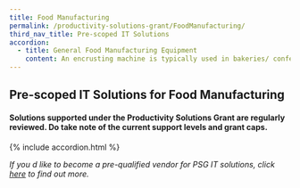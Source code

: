 ```yaml
---
title: Food Manufacturing
permalink: /productivity-solutions-grant/FoodManufacturing/
third_nav_title: Pre-scoped IT Solutions
accordion:
  - title: General Food Manufacturing Equipment
    content: An encrusting machine is typically used in bakeries/ confectionaries to automate the bun-filling process. The machine can take a batch of dough, inject the filling, shape the bun and lay the final product out in trays ready for delivery.Grant support: 80% of cost of equipment, up to $30,000 grant<br/><br/><a href='/productivity-solutions-grant/detailedfiles/detailedfilesrow47' target='_blank' style='color:#037e8a'>Encrusting Machine</a><br/><br/><br/>The handheld electric fish scaler makes fish scaling effortless. The unit removes the scales from any size fish without damaging the skin.Grant support: 80% of cost of equipment, up to $8,000 grant<br/><br/><a href='/productivity-solutions-grant/detailedfiles/detailedfilesrow54' target='_blank' style='color:#037e8a'>Handheld electric fish scaler</a><br/><br/><br/>Rotary wok fryers significantly improve the industrial frying process by providing functions like automated heating, programmable filling of oil/water, automated stirring and cleaning. Grant support: 80% of cost of equipment, up to $30,000 grant<br/><br/><a href='/productivity-solutions-grant/detailedfiles/detailedfilesrow107' target='_blank' style='color:#037e8a'>Rotary Wok Fryer</a><br/><br/><br/>Automatic carton sealers are case equipment that seals the top or bottom of a case with tape or glue. Typically, the minor corrugated flaps are kicked and plowed closed as the cases are transferred. As the cases enter the compression section, the major flaps of the carton are closed and a hot-melt adhesive is applied. Grant support: 80% of cost of equipment, up to $30,000 grant <br/><br/><a href='/productivity-solutions-grant/detailedfiles/detailedfilesrow291' target='_blank' style='color:#037e8a'>Automated Carton Erector System</a><br/><br/><br/>Turntable automatic pallet cling wrap machine require no operator. Pallet loads will be automatically stretch wrapped according to pre-programmed parameters. The only operator intervention required is changing of stretch film when the roll is empty. Grant support: 80% of cost of equipment, up to $8,000 grant <br/><br/><a href='/productivity-solutions-grant/detailedfiles/detailedfilesrow292' target='_blank' style='color:#037e8a'>Turntable Automated Pallet Cling Wrap Machine</a><br/><br/><br/>Automated cake slicer is capable of cutting a variety of cakes. The machine features product holders and fully automatic product positioning, indexing, and divider insert feeding. Portions will all be of consistent size no matter who operates the machine. Grant support: 80% of cost of equipment, up to $24,000 grant<br/><br/><a href='/productivity-solutions-grant/detailedfiles/detailedfilesrow293' target='_blank' style='color:#037e8a'>Automated Cake Slicer</a><br/><br/><br/>An automatic depositor portions dough, fillings and batters onto moving or stationary lines. Portions will all be of consistent size no matter who operates the machine. Grant support: 80% of cost of equipment, up to $20,000 grant<br/><br/><a href='/productivity-solutions-grant/detailedfiles/detailedfilesrow294' target='_blank' style='color:#037e8a'>Automated Dough Filler/Depositor</a><br/><br/><br/>Oxygen scavengers work by absorbing the ambient moisture. These scavengers are put into small packets and inserted alongside the packaged product. An oxygen scavenger dispenser works by integrating with a production line and automatically inserting these oxygen scavenger packets with each packaged product.Grant support: 80% of cost of equipment, up to $30,000 grant<br/><br/><a href='/productivity-solutions-grant/detailedfiles/detailedfilesrow295' target='_blank' style='color:#037e8a'>Automated Oxygen Scavenger Dispenser</a><br/><br/><br/>The automatic tray sealer only requires employees to fill up trays with the product (e.g. meat, buns, pasta) and it will automatically seal up each batch.Typically, these machines can seal several trays at once. Grant support: 80% of cost of equipment, up to $30,000 grant<br/><br/><a href='/productivity-solutions-grant/detailedfiles/detailedfilesrow296' target='_blank' style='color:#037e8a'>Automated Tray Sealer</a><br/><br/><br/>The filing and seaming machine automates the filing and seaming of canned beverages. Operators will only need to load the machine with the product. Each can in the production line will be filled to the desired level, checked (by weight or volume), and subsequently heat sealed shut.Grant support: 80% of cost of equipment, up to $30,000 grant<br/><br/><a href='/productivity-solutions-grant/detailedfiles/detailedfilesrow297' target='_blank' style='color:#037e8a'>Filing and Seaming Machine</a><br/><br/><br/>Commercial inkjet printers integrated into the production lines are used to stamp information directly onto the product packaging. They allow the company to print specific information to individual product packets like bar codes, product information, expiry date. Grant support: 80% of cost of equipment, up to $24,000 grant<br/><br/><a href='/productivity-solutions-grant/detailedfiles/detailedfilesrow298' target='_blank' style='color:#037e8a'>Commercial Inkjet Printer</a><br/><br/><br/>The vacuum packaging machine is used to vacuum seal products in a plastic wrap. Products are placed in trays and then loaded into the vacuum chambers, after which a plastic film will be used to seal in the product. The alternative to this machine is for workers to manually seal products with cling packaging, without guarantees of a strong vacuum seal. Grant support: 80% of cost of equipment, up to $30,000 grant<br/><br/><a href='/productivity-solutions-grant/detailedfiles/detailedfilesrow299' target='_blank' style='color:#037e8a'>Vacuum Packaging Machine</a><br/><br/><br/>The vertical form fill seal machine automates the packaging process. The product (e.g. noodles, flour) is placed at the top of the machine. It will funnel the product into the plastic packaging and heat seal the pack. The machine allows for quick and accurate filling in a manufacturing line.Grant support: 80% of cost of equipment, up to $30,000 grant<br/><br/><a href='/productivity-solutions-grant/detailedfiles/detailedfilesrow300' target='_blank' style='color:#037e8a'>Vertical Form Fill Seal Machine</a><br/><br/><br/>Automated standalone washer for pots, trays and utensils that replaces manual dishwashing. Compared to manual dishwashing, the automated washer gets the job done in less time while requiring less chemicals, energy and water.Grant support: 80% of cost of equipment, up to $30,000 grant <br/><br/><a href='/productivity-solutions-grant/detailedfiles/detailedfilesrow380' target='_blank' style='color:#037e8a'>Standalone Automated Industrial Utensil Washer</a><br/><br/><br/>Oven with revolving racks that enables a `soft? bake because of even heat distribution. Usually used for baked products that has a soft or fluffy texture, such as cakes, muffins, rolls and buns.Able to increase product yield by reducing amount of unevenly baked or burned cakes and muffins.Ideal for bakeries.Grant support: 80% of cost of equipment, up to $30,000 grant<br/><br/><a href='/productivity-solutions-grant/detailedfiles/detailedfilesrow381' target='_blank' style='color:#037e8a'>Rotary Oven </a><br/><br/><br/>Planetary mixer is a versatile industrial mixing equipment that  can continuously produce large quantities of food products such as bread/cookie dough, cake batter, whipped toppings, icings, meringues and saucesAvailable as floor-standing or tabletop model, and typically comes with interchangeable utensils such as a dough hook, mixing paddle and whisk.Ideal for companies dealing with soft food products. Grant support: 80% of cost of equipment, up to $30,000 grant<br/><br/><a href='/productivity-solutions-grant/detailedfiles/detailedfilesrow382' target='_blank' style='color:#037e8a'>Planetary Mixer</a><br/><br/><br/>Dough sheeter allows the sheeting and stretching of a variety of dough/products into different thickness. Examples of doughs/products include puff pastry, danish bread, croissant, pie, cookie, strudel, marzipan, pizza, fondant.The dough sheeter will allow pastry chefs to roll out dough to a specific thickness consistently in a short period of time. Grant support: 80% of cost of equipment, up to $30,000 grant<br/><br/><a href='/productivity-solutions-grant/detailedfiles/detailedfilesrow383' target='_blank' style='color:#037e8a'>Dough Sheeter</a><br/><br/><br/>Blast freezers chill food from cooking temperatures ~70?C to about -18?C within 240 min. Prevents growth of micro-organisms thereby improving food safety and reduces drip/water loss from freezing. Rapid freezing with blast freezer prevents formation of large ice crystals associated with normal freezers that reduces shelf life, quality and flavour of frozen food. Food frozen with blast freezer can last longer and tastes better. Grant support: 80% of cost of equipment, up to $30,000 grant<br/><br/><a href='/productivity-solutions-grant/detailedfiles/detailedfilesrow384' target='_blank' style='color:#037e8a'>Blast Freezer</a><br/>
---
```


## Pre-scoped IT Solutions for Food Manufacturing

#### Solutions supported under the Productivity Solutions Grant are regularly reviewed. Do take note of the current support levels and grant caps.

{% include accordion.html %}

*If you d like to become a pre-qualified vendor for PSG IT solutions, click <a target='_blank' href='https://www.imda.gov.sg/icmvendors' >here</a> to find out more.*

